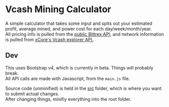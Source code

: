 # Vcash Mining Calculator
A simple calculator that takes some input and spits out your estimated profit, average mined, and power cost for each day/week/month/year.  
All pricing info is pulled from the [public Bittrex API](https://www.bittrex.com/Home/Api), and network information is pulled from [xCore's Vcash explorer API.](https://explorer.vcash.info/info)

## Dev
This uses Bootstrap v4, which is currently in beta. Things will probably break.  
All API calls are made with Javascript, from the `main.js` file.

Source code (unminified) is held in the [src](src) folder, which is where you want to submit actual changes.   
After changing things, minifiy everything into the root folder.
